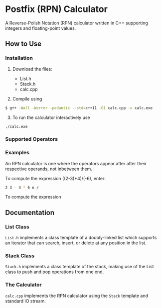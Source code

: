 # Postfix (RPN) Calculator
A Reverse-Polish Notation (RPN) calculator written in C++ supporting integers and floating-point values.

## How to Use
### Installation
1. Download the files:

   - List.h
   - Stack.h
   - calc.cpp

2. Compile using
```bash
$ g++ -Wall -Werror -pedantic --std=c++11 -O1 calc.cpp -o calc.exe
```
3. To run the calculator interactively use
```bash 
./calc.exe
```


### Supported Operators


### Examples
An RPN calculator is one where the operators appear after after their respective operands, not inbetween them.

To compute the expression ((2-3)*4)/(-6), enter: 
  ```bash 
  2 3 - 4 * 6 n /
  ```

To compute the expression 



## Documentation

### List Class
```List.h``` implements a class template of a doubly-linked list which supports an iterator that can search, insert, or delete at any position in the list. 

### Stack Class
```Stack.h``` implements a class template of the stack, making use of the List class to push and pop operations from one end.

### The Calculator
```calc.cpp``` implements the RPN calculator using the ```Stack``` template and standard IO stream.

###
```
